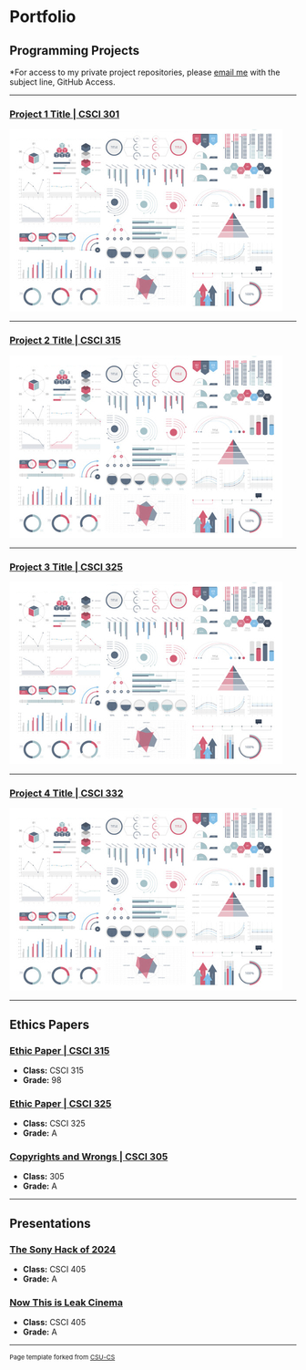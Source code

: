 Portfolio
=========

Programming Projects
--------------------

*For access to my private project repositories, please [email me](mailto:jwbeasley@csustudent.net?subject=GitHub%20Access) with the subject line, GitHub Access.

---
### [Project 1 Title | CSCI 301](project1)

![Project 1 Thumbnail Name](images/dummy_thumbnail.jpg)

---
### [Project 2 Title | CSCI 315](project1)

![Project 2 Thumbnail Name](images/dummy_thumbnail.jpg)

---
### [Project 3 Title | CSCI 325](project1)

![Project 3 Thumbnail Name](images/dummy_thumbnail.jpg)

---
### [Project 4 Title | CSCI 332](project1)

![Project 4 Thumbnail Name](images/dummy_thumbnail.jpg)

---

Ethics Papers
-------------

### [Ethic Paper | CSCI 315](EthicsPaper1)

-   **Class:** CSCI 315
-   **Grade:** 98

### [Ethic Paper | CSCI 325](EthicsPaper2)

-   **Class:** CSCI 325
-   **Grade:** A

### [Copyrights and Wrongs | CSCI 305](EthicsPaper3)

-   **Class:** 305 
-   **Grade:** A

---

Presentations
-------------

### [The Sony Hack of 2024](pdf/SonyHackof2014.pdf)

- **Class:** CSCI 405
- **Grade:** A


### [Now This is Leak Cinema](pdf/NowThisisLeakCinema.pdf)

- **Class:** CSCI 405
- **Grade:** A

---

<p style="font-size:11px">Page template forked from <a href="https://github.com/csu-cs/csci-portfolio">CSU-CS</a></p>
<!-- Remove above link if you don't want to attributive -->
